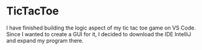 # TicTacToe
I have finished building the logic aspect of my tic tac toe game on VS Code. Since I wanted to create a GUI for it, I decided to download the IDE IntelliJ and expand my program there. 
